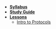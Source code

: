 - **[Syllabus](README.md)**
- **[Study Guide](Resources/StudyGuide.md)**
- **[Lessons](README.md#Schedule)**
  - [Intro to Protocols](Lessons/IntroProtocols.md)
